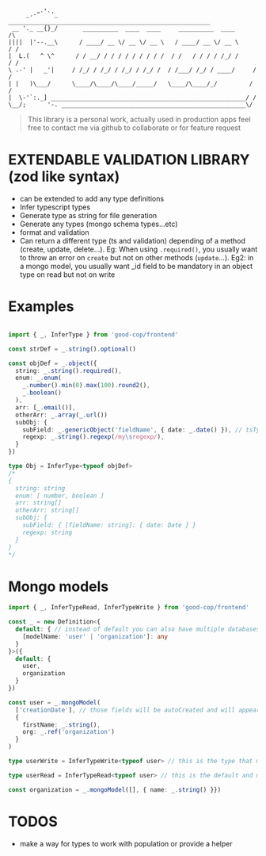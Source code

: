               ,   
         _.-"` `'_  _________________________________________________________
     __ '._ __{}_/       __________  ____  ____     __________  ____        /\
    ||||  |'--.__\      / ____/ __ \/ __ \/ __ \   / ____/ __ \/ __ \      / /
    |  L.(   ^ \^      / / __/ / / / / / / / / /  / /   / / / / /_/ /     / /
    \ .-' |   _'|     / /_/ / /_/ / /_/ / /_/ /  / /___/ /_/ / ____/     / /
    | |   )\___/      \____/\____/\____/_____/   \____/\____/_/         / /
    |  \-'`:._] _______________________________________________________/ /
    \__/;      '-. ____________________________________________________\/


> This library is a personal work, actually used in production apps feel free to contact me via github to collaborate or for feature request

# EXTENDABLE VALIDATION LIBRARY (zod like syntax)

* can be extended to add any type definitions
* Infer typescript types
* Generate type as string for file generation
* Generate any types (mongo schema types...etc)
* format and validation
* Can return a different type (ts and validation) depending of a method (create, update, delete...). Eg: When using `.required()`, you usually want to throw an error on `create` but not on other methods (`update`...). Eg2: in a mongo model, you usually want _id field to be mandatory in an object type on read but not on write

# Examples

``` typescript

import { _, InferType } from 'good-cop/frontend'

const strDef = _.string().optional()

const objDef = _.object({ 
  string: _.string().required(), 
  enum: _.enum(
    _.number().min(0).max(100).round2(),
    _.boolean()
  ),
  arr: [_.email()],
  otherArr: _.array(_.url())
  subObj: {
    subField: _.genericObject('fieldName', { date: _.date() }), // tsType: { [fieldName: string]: { date: Date } }
    regexp: _.string().regexp(/my\sregexp/),
  }
})

type Obj = InferType<typeof objDef>
/*
{
  string: string
  enum: [ number, boolean ]
  arr: string[]
  otherArr: string[]
  subObj: {
    subField: { [fieldName: string]: { date: Date } }
    regexp: string
  }
}
*/

```

# Mongo models


``` typescript
import { _, InferTypeRead, InferTypeWrite } from 'good-cop/frontend'

const _ = new Definition<{
  default: { // instead of default you can also have multiple databases
    [modelName: 'user' | 'organization']: any 
  }
}>({ 
  default: {
    user,
    organization
  } 
})

const user = _.mongoModel(
  ['creationDate'], // those fields will be autoCreated and will appear as always defined on read method but not required in write
  {
    firstName: _.string(),
    org: _.ref('organization')
  }
)

type userWrite = InferTypeWrite<typeof user> // this is the type that may be used in a create or an update function

type userRead = InferTypeRead<typeof user> // this is the default and may be used for data outputted by the database

const organization = _.mongoModel([], { name: _.string() }})


```


# TODOS

* make a way for types to work with population or provide a helper